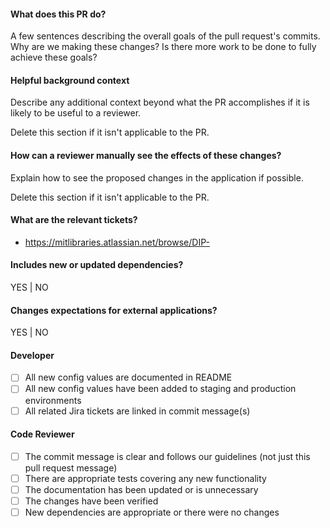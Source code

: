 #### What does this PR do?
A few sentences describing the overall goals of the pull request's commits.
Why are we making these changes? Is there more work to be done to fully
achieve these goals?

#### Helpful background context

Describe any additional context beyond what the PR accomplishes if it is likely
to be useful to a reviewer.

Delete this section if it isn't applicable to the PR.

#### How can a reviewer manually see the effects of these changes?

Explain how to see the proposed changes in the application if possible.

Delete this section if it isn't applicable to the PR.

#### What are the relevant tickets?

- https://mitlibraries.atlassian.net/browse/DIP-

#### Includes new or updated dependencies?

YES | NO

#### Changes expectations for external applications?

YES | NO

#### Developer

- [ ] All new config values are documented in README
- [ ] All new config values have been added to staging and production environments
- [ ] All related Jira tickets are linked in commit message(s)

#### Code Reviewer

- [ ] The commit message is clear and follows our guidelines
      (not just this pull request message)
- [ ] There are appropriate tests covering any new functionality
- [ ] The documentation has been updated or is unnecessary
- [ ] The changes have been verified
- [ ] New dependencies are appropriate or there were no changes
